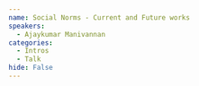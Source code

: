 ```yaml
---
name: Social Norms - Current and Future works
speakers:
  - Ajaykumar Manivannan
categories:
  - Intros
  - Talk
hide: False
---
```

